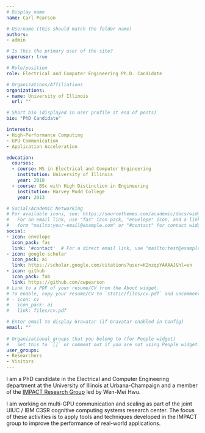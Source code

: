 ```yaml
---
# Display name
name: Carl Pearson

# Username (this should match the folder name)
authors:
- admin

# Is this the primary user of the site?
superuser: true

# Role/position
role: Electrical and Computer Engineering Ph.D. Candidate

# Organizations/Affiliations
organizations:
- name: University of Illinois
  url: ""

# Short bio (displayed in user profile at end of posts)
bio: "PhD Candidate"

interests:
- High-Performance Computing
- GPU Communication
- Application Acceleration

education:
  courses:
  - course: MS in Electrical and Computer Engineering
    institution: University of Illinois
    year: 2018
  - course: BSc with High Distinction in Engineering
    institution: Harvey Mudd College
    year: 2013

# Social/Academic Networking
# For available icons, see: https://sourcethemes.com/academic/docs/widgets/#icons
#   For an email link, use "fas" icon pack, "envelope" icon, and a link in the
#   form "mailto:your-email@example.com" or "#contact" for contact widget.
social:
- icon: envelope
  icon_pack: fas
  link: '#contact'  # For a direct email link, use "mailto:test@example.org".
- icon: google-scholar
  icon_pack: ai
  link: https://scholar.google.com/citations?user=K2nzqpYAAAAJ&hl=en
- icon: github
  icon_pack: fab
  link: https://github.com/cwpearson
# Link to a PDF of your resume/CV from the About widget.
# To enable, copy your resume/CV to `static/files/cv.pdf` and uncomment the lines below.  
# - icon: cv
#   icon_pack: ai
#   link: files/cv.pdf

# Enter email to display Gravatar (if Gravatar enabled in Config)
email: ""
  
# Organizational groups that you belong to (for People widget)
#   Set this to `[]` or comment out if you are not using People widget.  
user_groups:
- Researchers
- Visitors
---
```


I am a PhD candidate in the Electrical and Computer Engineering department at the University of Illinois at Urbana-Champaign and a member of the [IMPACT Research Group](http://impact.crhc.illinois.edu/) led by Wen-Mei Hwu.

I am working on multi-GPU communication and scaling as part of the joint UIUC / IBM C3SR cognitive computing systems research center. The focus of these activities is to apply tools and techniques developed in the IMPACT group to improve the performance of real-world applications.